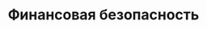 ---
title: "Финансовая безопасность"
slug: "finansovaya-bezopasnost"
url: "/finansovaya-bezopasnost/"
---